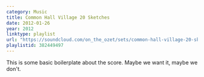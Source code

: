 ```yaml
---
category: Music
title: Common Hall Village 20 Sketches
date: 2012-01-26
year: 2012
linktype: playlist
url: "https://soundcloud.com/on_the_ozet/sets/common-hall-village-20-sketches"
playlistid: 382449497
---
```


This is some basic boilerplate about the score.  Maybe we want it, maybe we don't.
